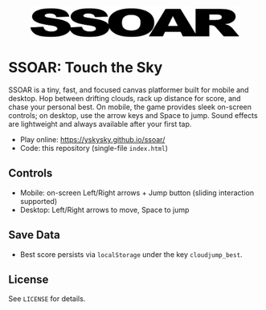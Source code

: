 <p align="center">
  <img src="ssoar_title.png" alt="SSOAR" width="420" />
</p>

# SSOAR: Touch the Sky

SSOAR is a tiny, fast, and focused canvas platformer built for mobile and desktop. Hop between drifting clouds, rack up distance for score, and chase your personal best. On mobile, the game provides sleek on-screen controls; on desktop, use the arrow keys and Space to jump. Sound effects are lightweight and always available after your first tap.

- Play online: https://yskysky.github.io/ssoar/
- Code: this repository (single-file `index.html`)

## Controls

- Mobile: on-screen Left/Right arrows + Jump button (sliding interaction supported)
- Desktop: Left/Right arrows to move, Space to jump

## Save Data

- Best score persists via `localStorage` under the key `cloudjump_best`.

## License

See `LICENSE` for details.
